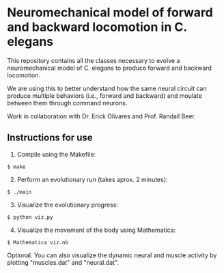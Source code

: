 # Neuromechanical model of forward and backward locomotion in C. elegans 

This repository contains all the classes necessary to evolve a neuromechanical model of C. elegans to produce forward and backward locomotion. 

We are using this to better understand how the same neural circuit can produce multiple behaviors (i.e., forward and backward) and moulate between them through command neurons.

Work in collaboration with Dr. Erick Olivares and Prof. Randall Beer.

## Instructions for use

1. Compile using the Makefile: 
```
$ make
```
2. Perform an evolutionary run (takes aprox. 2 minutes): 
```
$ ./main
```
3. Visualize the evolutionary progress: 
```
$ python viz.py
```
4. Visualize the movement of the body using Mathematica: 
```
$ Mathematica viz.nb
```
Optional. You can also visualize the dynamic neural and muscle activity by plotting "muscles.dat" and "neural.dat".
